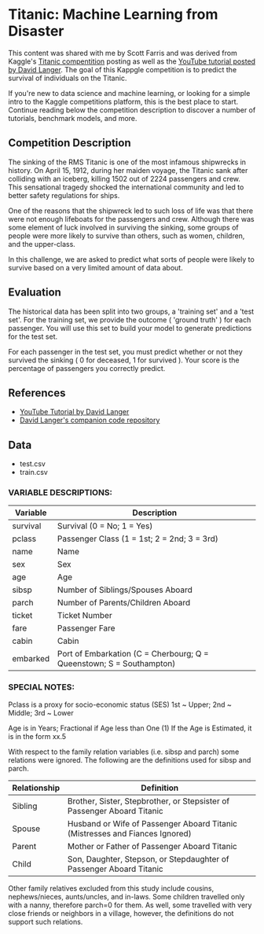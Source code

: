 # Titanic:  Machine Learning from Disaster

This content was shared with me by Scott Farris and was derived from Kaggle's [Titanic compentition](https://www.kaggle.com/c/titanic) posting as well as the [YouTube tutorial posted by David Langer](https://www.youtube.com/playlist?list=PLTJTBoU5HOCRrTs3cJK-PbHM39cwCU0PF).  The goal of this Kappgle competition is to predict the survival of individuals on the Titanic.

If you're new to data science and machine learning, or looking for a simple intro to the Kaggle competitions platform, this is the best place to start.  Continue reading below the competition description to discover a number of tutorials, benchmark models, and more.

## Competition Description
The sinking of the RMS Titanic is one of the most infamous shipwrecks in history.  On April 15, 1912, during her maiden voyage, the Titanic sank after colliding with an iceberg, killing 1502 out of 2224 passengers and crew. This sensational tragedy shocked the international community and led to better safety regulations for ships.

One of the reasons that the shipwreck led to such loss of life was that there were not enough lifeboats for the passengers and crew.  Although there was some element of luck involved in surviving the sinking, some groups of people were more likely to survive than others, such as women, children, and the upper-class.

In this challenge, we are asked to predict what sorts of people were likely to survive based on a very limited amount of data about.

## Evaluation
The historical data has been split into two groups, a 'training set' and a 'test set'.  For the training set, we provide the outcome ( 'ground truth' ) for each passenger.  You will use this set to build your model to generate predictions for the test set.

For each passenger in the test set, you must predict whether or not they survived the sinking ( 0 for deceased, 1 for survived ).  Your score is the percentage of passengers you correctly predict.

## References
* [YouTube Tutorial by David Langer](https://www.youtube.com/playlist?list=PLTJTBoU5HOCRrTs3cJK-PbHM39cwCU0PF)
* [David Langer's companion code repository](https://github.com/EasyD/IntroToDataScience)
 
## Data
* test.csv
* train.csv

### VARIABLE DESCRIPTIONS:
Variable|Description
--------|--------------------
survival|Survival (0 = No; 1 = Yes)
pclass  |Passenger Class (1 = 1st; 2 = 2nd; 3 = 3rd)
name    |Name
sex     |Sex
age     |Age
sibsp   |Number of Siblings/Spouses Aboard
parch   |Number of Parents/Children Aboard
ticket  |Ticket Number
fare    |Passenger Fare
cabin   |Cabin
embarked|Port of Embarkation (C = Cherbourg; Q = Queenstown; S = Southampton)

### SPECIAL NOTES:
Pclass is a proxy for socio-economic status (SES)
 1st ~ Upper; 2nd ~ Middle; 3rd ~ Lower

Age is in Years; Fractional if Age less than One (1)
 If the Age is Estimated, it is in the form xx.5

With respect to the family relation variables (i.e. sibsp and parch) some relations were ignored.  The following are the definitions used for sibsp and parch.

Relationship|Definition
------------|----------
Sibling|Brother, Sister, Stepbrother, or Stepsister of Passenger Aboard Titanic
Spouse |Husband or Wife of Passenger Aboard Titanic (Mistresses and Fiances Ignored)
Parent |Mother or Father of Passenger Aboard Titanic
Child  |Son, Daughter, Stepson, or Stepdaughter of Passenger Aboard Titanic

Other family relatives excluded from this study include cousins, nephews/nieces, aunts/uncles, and in-laws.  Some children travelled only with a nanny, therefore parch=0 for them.  As well, some travelled with very close friends or neighbors in a village, however, the definitions do not support such relations.

